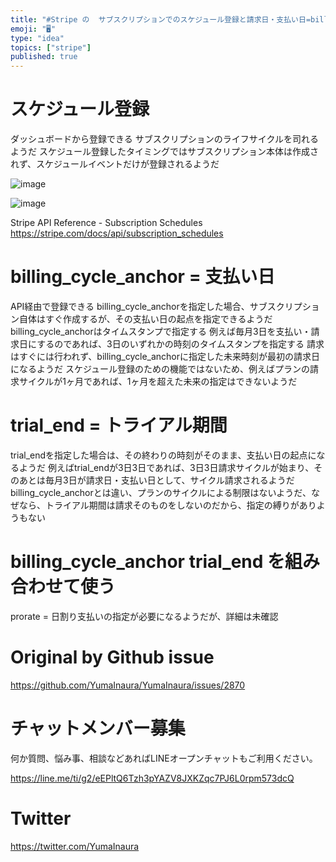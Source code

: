 ```yaml
---
title: "#Stripe の  サブスクリプションでのスケジュール登録と請求日・支払い日=billinc_cycle_anchorとトライアル期間=t"
emoji: "🖥"
type: "idea"
topics: ["stripe"]
published: true
---
```


# スケジュール登録

ダッシュボードから登録できる
サブスクリプションのライフサイクルを司れるようだ
スケジュール登録したタイミングではサブスクリプション本体は作成されず、スケジュールイベントだけが登録されるようだ

![image](https://user-images.githubusercontent.com/13635059/71431389-e56a4e80-2714-11ea-9fec-24b12d5cdc72.png)

![image](https://user-images.githubusercontent.com/13635059/71431297-2c0b7900-2714-11ea-8f4f-4318602fa510.png)

Stripe API Reference - Subscription Schedules
https://stripe.com/docs/api/subscription_schedules

# billing_cycle_anchor = 支払い日

API経由で登録できる
billing_cycle_anchorを指定した場合、サブスクリプション自体はすぐ作成するが、その支払い日の起点を指定できるようだ
billing_cycle_anchorはタイムスタンプで指定する
例えば毎月3日を支払い・請求日にするのであれば、3日のいずれかの時刻のタイムスタンプを指定する
請求はすぐには行われず、billing_cycle_anchorに指定した未来時刻が最初の請求日になるようだ
スケジュール登録のための機能ではないため、例えばプランの請求サイクルが1ヶ月であれば、1ヶ月を超えた未来の指定はできないようだ

# trial_end = トライアル期間

trial_endを指定した場合は、その終わりの時刻がそのまま、支払い日の起点になるようだ
例えばtrial_endが3日3日であれば、3日3日請求サイクルが始まり、そのあとは毎月3日が請求日・支払い日として、サイクル請求されるようだ
billing_cycle_anchorとは違い、プランのサイクルによる制限はないようだ、なぜなら、トライアル期間は請求そのものをしないのだから、指定の縛りがありようもない

# billing_cycle_anchor trial_end を組み合わせて使う

prorate = 日割り支払いの指定が必要になるようだが、詳細は未確認








# Original by Github issue

https://github.com/YumaInaura/YumaInaura/issues/2870








<!-- Update From Qiita API -->

# チャットメンバー募集


何か質問、悩み事、相談などあればLINEオープンチャットもご利用ください。

https://line.me/ti/g2/eEPltQ6Tzh3pYAZV8JXKZqc7PJ6L0rpm573dcQ





# Twitter


https://twitter.com/YumaInaura


<!-- Update From Qiita API -->


